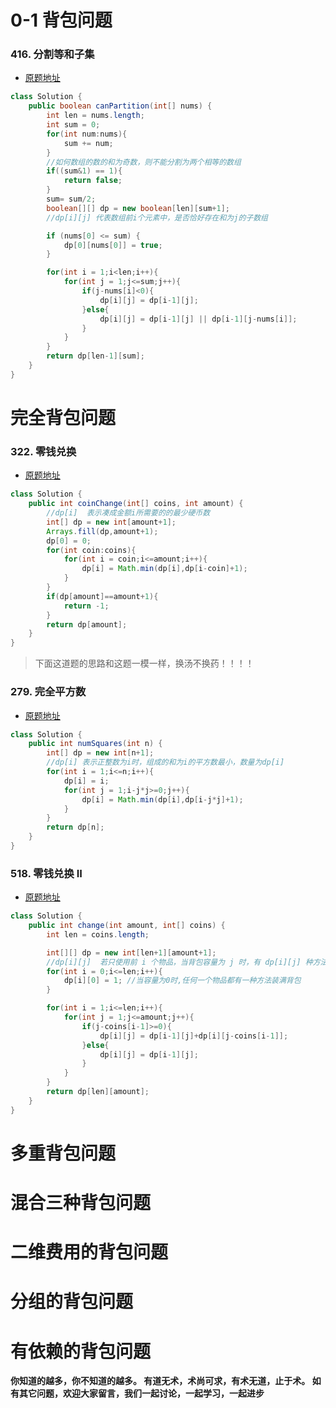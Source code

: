 #   0-1 背包问题
### 416. 分割等和子集
* [原题地址](https://leetcode-cn.com/problems/partition-equal-subset-sum/)

```java
class Solution {
    public boolean canPartition(int[] nums) {
        int len = nums.length;
        int sum = 0;
        for(int num:nums){
            sum += num;
        }
        //如何数组的数的和为奇数，则不能分割为两个相等的数组
        if((sum&1) == 1){
            return false;
        }
        sum= sum/2;
        boolean[][] dp = new boolean[len][sum+1];
        //dp[i][j] 代表数组前i个元素中，是否恰好存在和为j的子数组

        if (nums[0] <= sum) {
            dp[0][nums[0]] = true;
        }

        for(int i = 1;i<len;i++){
            for(int j = 1;j<=sum;j++){
                if(j-nums[i]<0){
                    dp[i][j] = dp[i-1][j];
                }else{
                    dp[i][j] = dp[i-1][j] || dp[i-1][j-nums[i]];
                }
            }
        }
        return dp[len-1][sum];
    }
}
```

#  完全背包问题
###  322. 零钱兑换
* [原题地址](https://leetcode-cn.com/problems/coin-change/)

```java
class Solution {
    public int coinChange(int[] coins, int amount) {
        //dp[i]  表示凑成金额i所需要的的最少硬币数
        int[] dp = new int[amount+1];
        Arrays.fill(dp,amount+1);
        dp[0] = 0;
        for(int coin:coins){
            for(int i = coin;i<=amount;i++){
                dp[i] = Math.min(dp[i],dp[i-coin]+1);
            }
        }
        if(dp[amount]==amount+1){
            return -1;
        }
        return dp[amount];
    }
}
```

> 下面这道题的思路和这题一模一样，换汤不换药！！！！

###  279. 完全平方数
* [原题地址](https://leetcode-cn.com/problems/perfect-squares/)

```java
class Solution {
    public int numSquares(int n) {
        int[] dp = new int[n+1];
        //dp[i] 表示正整数为i时，组成的和为i的平方数最小，数量为dp[i]
        for(int i = 1;i<=n;i++){
            dp[i] = i;
            for(int j = 1;i-j*j>=0;j++){
                dp[i] = Math.min(dp[i],dp[i-j*j]+1);
            }
        }
        return dp[n];
    }
}
```
###  518. 零钱兑换 II
* [原题地址](https://leetcode-cn.com/problems/coin-change-2/)
```java
class Solution {
    public int change(int amount, int[] coins) {
        int len = coins.length;

        int[][] dp = new int[len+1][amount+1];
        //dp[i][j]  若只使用前 i 个物品，当背包容量为 j 时，有 dp[i][j] 种方法可以装满背包。
        for(int i = 0;i<=len;i++){
            dp[i][0] = 1; //当容量为0时,任何一个物品都有一种方法装满背包
        }

        for(int i = 1;i<=len;i++){
            for(int j = 1;j<=amount;j++){
                if(j-coins[i-1]>=0){
                    dp[i][j] = dp[i-1][j]+dp[i][j-coins[i-1]];
                }else{
                    dp[i][j] = dp[i-1][j];
                }
            }
        }
        return dp[len][amount];
    }
}
```
#  多重背包问题
#  混合三种背包问题
#  二维费用的背包问题
#  分组的背包问题
# 有依赖的背包问题

**你知道的越多，你不知道的越多。
有道无术，术尚可求，有术无道，止于术。
如有其它问题，欢迎大家留言，我们一起讨论，一起学习，一起进步**
